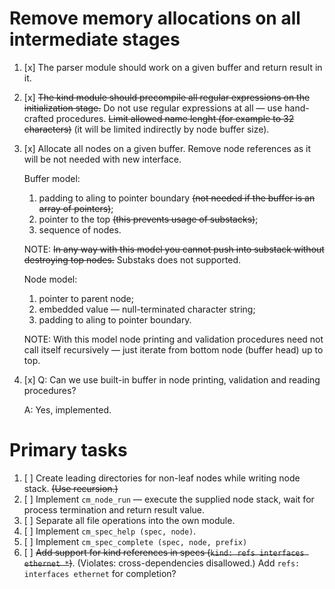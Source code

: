 # Remove memory allocations on all intermediate stages

1.  [x] The parser module should work on a given buffer and return result
    in it.
2.  [x] ~~The kind module should precompile all regular expressions on
    the initialization stage.~~ Do not use regular expressions at all — use
    hand-crafted procedures. ~~Limit allowed name lenght (for example to 32
    characters)~~ (it will be limited indirectly by node buffer size).
3.  [x] Allocate all nodes on a given buffer. Remove node references as it
    will be not needed with new interface.

    Buffer model:
    1.  padding to aling to pointer boundary ~~(not needed if the buffer
        is an array of pointers)~~;
    2.  pointer to the top ~~(this prevents usage of substacks)~~;
    3.  sequence of nodes.

    NOTE: ~~In any way with this model you cannot push into substack without
    destroying top nodes.~~ Substaks does not supported.

    Node model:
    1.  pointer to parent node;
    2.  embedded value — null-terminated character string;
    3.  padding to aling to pointer boundary.

    NOTE: With this model node printing and validation procedures need
    not call itself recursively — just iterate from bottom node (buffer
    head) up to top.
4.  [x] Q: Can we use built-in buffer in node printing, validation and
    reading procedures?

    A: Yes, implemented.

# Primary tasks

1.  [ ] Create leading directories for non-leaf nodes while writing node
    stack. ~~(Use recursion.)~~
2.  [ ] Implement `cm_node_run` — execute the supplied node stack, wait for
    process termination and return result value.
3.  [ ] Separate all file operations into the own module.
4.  [ ] Implement `cm_spec_help (spec, node)`.
5.  [ ] Implement `cm_spec_complete (spec, node, prefix)`
6.  [ ] ~~Add support for kind references in specs (`kind: refs interfaces
    ethernet *`)~~. (Violates: cross-dependencies disallowed.) Add `refs:
    interfaces ethernet` for completion?
